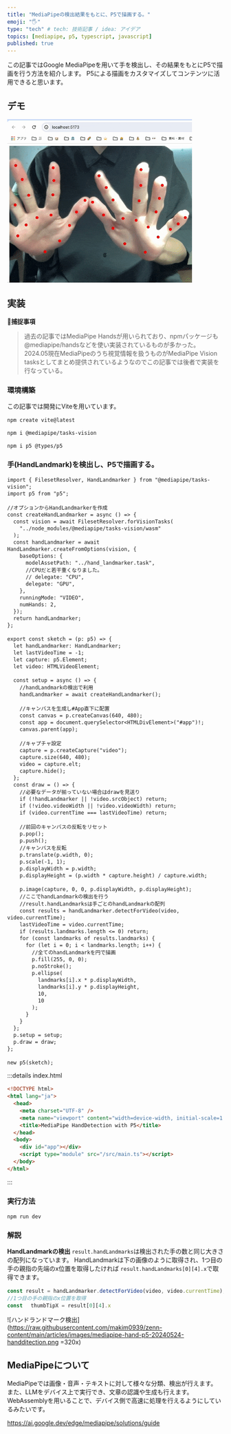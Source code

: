 ```yaml
---
title: "MediaPipeの検出結果をもとに、P5で描画する。"
emoji: "🖐️"
type: "tech" # tech: 技術記事 / idea: アイデア
topics: [mediapipe, p5, typescript, javascript]
published: true
---
```

この記事ではGoogle MediaPipeを用いて手を検出し、その結果をもとにP5で描画を行う方法を紹介します。
P5による描画をカスタマイズしてコンテンツに活用できると思います。
## デモ
![デモ](https://raw.githubusercontent.com/makim0939/zenn-content/main/articles/images/mediapipe-hand-p5-20240524-demo1.gif)
## 実装
**🌾捕捉事項**
>過去の記事ではMediaPipe Handsが用いられており、npmパッケージも@mediapipe/handsなどを使い実装されているものが多かった。
>2024.05現在MediaPipeのうち視覚情報を扱うものがMediaPipe Vision tasksとしてまとめ提供されているようなのでこの記事では後者で実装を行なっている。
### 環境構築
この記事では開発にViteを用いています。
```
npm create vite@latest
```
```
npm i @mediapipe/tasks-vision
```
```
npm i p5 @types/p5
```
### 手(HandLandmark)を検出し、P5で描画する。
```ts: main.ts
import { FilesetResolver, HandLandmarker } from "@mediapipe/tasks-vision";
import p5 from "p5";

//オプションからHandLandmarkerを作成
const createHandLandmarker = async () => {
  const vision = await FilesetResolver.forVisionTasks(
    "../node_modules/@mediapipe/tasks-vision/wasm"
  );
  const handLandmarker = await HandLandmarker.createFromOptions(vision, {
    baseOptions: {
      modelAssetPath: "../hand_landmarker.task",
      //CPUだと若干重くなりました。
      // delegate: "CPU",
      delegate: "GPU",
    },
    runningMode: "VIDEO",
    numHands: 2,
  });
  return handLandmarker;
};

export const sketch = (p: p5) => {
  let handLandmarker: HandLandmarker;
  let lastVideoTime = -1;
  let capture: p5.Element;
  let video: HTMLVideoElement;

  const setup = async () => {
    //handLandmarkの検出で利用
    handLandmarker = await createHandLandmarker();

    //キャンバスを生成し#App直下に配置
    const canvas = p.createCanvas(640, 480);
    const app = document.querySelector<HTMLDivElement>("#app")!;
    canvas.parent(app);

    //キャプチャ設定
    capture = p.createCapture("video");
    capture.size(640, 480);
    video = capture.elt;
    capture.hide();
  };
  const draw = () => {
    //必要なデータが揃っていない場合はdrawを見送り
    if (!handLandmarker || !video.srcObject) return;
    if (!video.videoWidth || !video.videoWidth) return;
    if (video.currentTime === lastVideoTime) return;

    //前回のキャンバスの反転をリセット
    p.pop();
    p.push();
    //キャンバスを反転
    p.translate(p.width, 0);
    p.scale(-1, 1);
    p.displayWidth = p.width;
    p.displayHeight = (p.width * capture.height) / capture.width;

    p.image(capture, 0, 0, p.displayWidth, p.displayHeight);
    //ここでhandLandmarkの検出を行う
    //result.handLandmarksは手ごとのhandLandmarkの配列
    const results = handLandmarker.detectForVideo(video, video.currentTime);
    lastVideoTime = video.currentTime;
    if (results.landmarks.length <= 0) return;
    for (const landmarks of results.landmarks) {
      for (let i = 0; i < landmarks.length; i++) {
        //全てのhandLandmarkを円で描画
        p.fill(255, 0, 0);
        p.noStroke();
        p.ellipse(
          landmarks[i].x * p.displayWidth,
          landmarks[i].y * p.displayHeight,
          10,
          10
        );
      }
    }
  };
  p.setup = setup;
  p.draw = draw;
};

new p5(sketch);
```
:::details index.html
```html index.html
<!DOCTYPE html>
<html lang="ja">
  <head>
    <meta charset="UTF-8" />
    <meta name="viewport" content="width=device-width, initial-scale=1.0" />
    <title>MediaPipe HandDetection with P5</title>
  </head>
  <body>
    <div id="app"></div>
    <script type="module" src="/src/main.ts"></script>
  </body>
</html>
```
:::
### 実行方法
``` 
npm run dev 
```
### 解説
**HandLandmarkの検出**
```result.handLandmarks```は検出された手の数と同じ大きさの配列になっています。
HandLandmarkは下の画像のように取得され、1つ目の手の親指の先端のx位置を取得したければ
```result.handLandmarks[0][4].x```で取得できます。
```ts
const result = handLandmarker.detectForVideo(video, video.currentTime);
//1つ目の手の親指のx位置を取得
const 　thumbTipX = result[0][4].x
```
![ハンドランドマーク検出](https://raw.githubusercontent.com/makim0939/zenn-content/main/articles/images/mediapipe-hand-p5-20240524-handditection.png =320x)

## MediaPipeについて
MediaPipeでは画像・音声・テキストに対して様々な分類、検出が行えます。
また、LLMをデバイス上で実行でき、文章の認識や生成も行えます。
WebAssemblyを用いることで、デバイス側で高速に処理を行えるようにしているみたいです。

https://ai.google.dev/edge/mediapipe/solutions/guide
